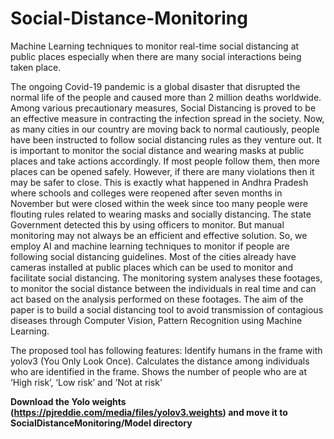 # Social-Distance-Monitoring
Machine Learning techniques to monitor real-time social distancing at public places especially when there are many social interactions being taken place. 

  The ongoing Covid-19 pandemic is a global disaster that disrupted the normal life of the people and caused more than 2 million deaths worldwide. Among various precautionary measures, Social Distancing is proved to be an effective measure in contracting the infection spread in the society. Now, as many cities in our country are moving back to normal cautiously, people have been instructed to follow social distancing rules as they venture out. It is important to monitor the social distance and wearing masks at public places and take actions accordingly. If most people follow them, then more places can be opened safely. However, if there are many violations then it may be safer to close. This is exactly what happened in Andhra Pradesh where schools and colleges were reopened after seven months in November but were closed within the week since too many people were flouting rules related to wearing masks and socially distancing. The state Government detected this by using officers to monitor. But manual monitoring may not always be an efficient and effective solution. So, we employ AI and machine learning techniques to monitor if people are following social distancing guidelines. Most of the cities already have cameras installed at public places which can be used to monitor and facilitate social distancing. The monitoring system analyses these footages, to monitor the social distance between the individuals in real time and can act based on the analysis performed on these footages. The aim of the paper is to build a social distancing tool to avoid transmission of contagious diseases through Computer Vision, Pattern Recognition using Machine Learning. 
  
The proposed tool has following features:
      Identify humans in the frame with yolov3 (You Only Look Once).
      Calculates the distance among individuals who are identified in the frame.
      Shows the number of people who are at ‘High risk’, ‘Low risk’ and ‘Not at risk’

**Download the Yolo weights (https://pjreddie.com/media/files/yolov3.weights) and move it to SocialDistanceMonitoring/Model directory**

